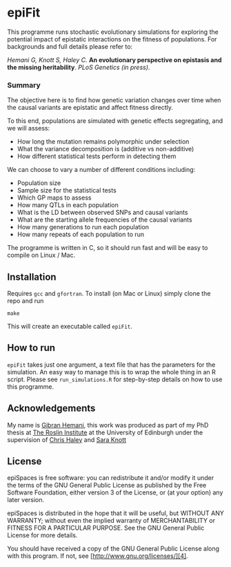 epiFit
======

This programme runs stochastic evolutionary simulations for exploring the potential impact of epistatic interactions on the fitness of populations. For backgrounds and full details please refer to:

*Hemani G, Knott S, Haley C.* **An evolutionary perspective on epistasis and the missing heritability**. *PLoS Genetics (in press)*.

### Summary

The objective here is to find how genetic variation changes over time when the causal variants are epistatic and affect fitness directly.

To this end, populations are simulated with genetic effects segregating, and we will assess:
 - How long the mutation remains polymorphic under selection
 - What the variance decomposition is (additive vs non-additive)
 - How different statistical tests perform in detecting them

We can choose to vary a number of different conditions including:
 - Population size
 - Sample size for the statistical tests
 - Which GP maps to assess
 - How many QTLs in each population
 - What is the LD between observed SNPs and causal variants
 - What are the starting allele frequencies of the causal variants
 - How many generations to run each population
 - How many repeats of each population to run

The programme is written in C, so it should run fast and will be easy to compile on Linux / Mac.

## Installation

Requires `gcc` and `gfortran`. To install (on Mac or Linux) simply clone the repo and run

    make

This will create an executable called `epiFit`.


## How to run

`epiFit` takes just one argument, a text file that has the parameters for the simulation. An easy way to manage this is to wrap the whole thing in an R script. Please see `run_simulations.R` for step-by-step details on how to use this programme.



## Acknowledgements

My name is [Gibran Hemani][0], this work was produced as part of my PhD thesis at [The Roslin Institute][1] at the University of Edinburgh under the supervision of [Chris Haley][2] and [Sara Knott][3]

## License

epiSpaces is free software: you can redistribute it and/or modify it under the terms of the GNU General Public License as published by the Free Software Foundation, either version 3 of the License, or (at your option) any later version.

epiSpaces is distributed in the hope that it will be useful, but WITHOUT ANY WARRANTY; without even the implied warranty of MERCHANTABILITY or FITNESS FOR A PARTICULAR PURPOSE.  See the GNU General Public License for more details.

You should have received a copy of the GNU General Public License along with this program.  If not, see [http://www.gnu.org/licenses/][4].

 [0]:http://www.complextraitgenomics.com/the_team/index.php#gibran_hemani
 [1]:http://www.roslin.ac.uk
 [2]:http://www.roslin.ed.ac.uk/chris-haley/
 [3]:http://www.ed.ac.uk/schools-departments/biology/evolutionary-biology/staff-profiles?id=sknott&cw_xml=homepage.php
 [4]:http://www.gnu.org/licenses/

